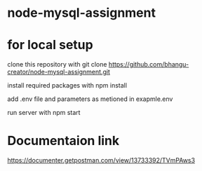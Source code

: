 # node-mysql-assignment

# for local setup

clone this repository with
    git clone https://github.com/bhangu-creator/node-mysql-assignment.git

install required packages with
    npm install

add .env file and parameters as metioned in exapmle.env

run server with 
  npm start

# Documentaion link
https://documenter.getpostman.com/view/13733392/TVmPAws3
